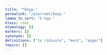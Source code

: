 ```yaml
---
title: "*ḱeyp-"
permalink: "/pie/root/ḱeyp-"
lemma_to_sort: "k'eyp-"
klass: root
etymology: []
markers: []
synonyms: []
definitions: ["to ridicule", "mock", "anger"]
topics: []
---
```


